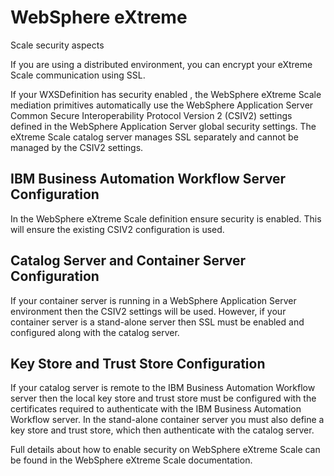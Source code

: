<!-- image -->

# WebSphere eXtreme
Scale security aspects

If you are using a distributed environment, you can encrypt your eXtreme Scale communication using SSL.

If your WXSDefinition has security enabled , the WebSphere eXtreme
Scale mediation primitives automatically use the WebSphere Application
Server Common Secure Interoperability Protocol Version 2
(CSIV2) settings defined in the WebSphere Application
Server global
security settings. The eXtreme Scale catalog server manages SSL
separately and cannot be managed by the CSIV2 settings.

## IBM Business Automation Workflow Server Configuration

In the WebSphere eXtreme
Scale definition ensure security is
enabled. This will ensure the existing CSIV2 configuration is used.

## Catalog Server and Container Server Configuration

If your container server is running in a WebSphere Application
Server environment then the CSIV2 settings will be used.
However, if your container server is a stand-alone server then SSL must be enabled and configured
along with the catalog server.

## Key Store and Trust Store Configuration

If your catalog server is remote to the IBM Business Automation Workflow server then the local key store and trust
store must be configured with the certificates required to authenticate with the IBM Business Automation Workflow server. In the stand-alone container server
you must also define a key store and trust store, which then authenticate with the catalog
server.

Full details about how to enable security on WebSphere eXtreme
Scale can be found in the WebSphere eXtreme
Scale documentation.